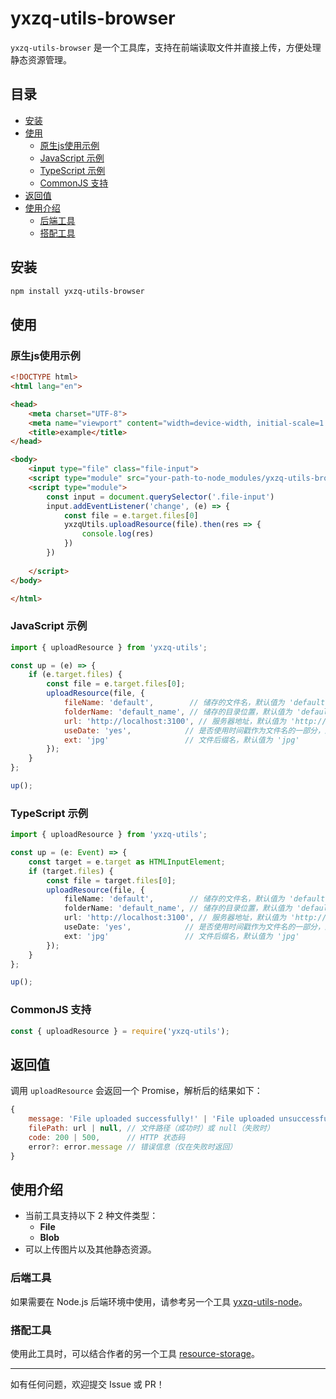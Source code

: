 # yxzq-utils-browser

`yxzq-utils-browser` 是一个工具库，支持在前端读取文件并直接上传，方便处理静态资源管理。

## 目录

- [安装](#安装)
- [使用](#使用)
  - [原生js使用示例](#原生js使用示例)
  - [JavaScript 示例](#javascript-示例)
  - [TypeScript 示例](#typescript-示例)
  - [CommonJS 支持](#commonjs-支持)
- [返回值](#返回值)
- [使用介绍](#使用介绍)
  - [后端工具](#后端工具)
  - [搭配工具](#搭配工具)

## 安装

```bash
npm install yxzq-utils-browser
```

## 使用

### 原生js使用示例

```html
<!DOCTYPE html>
<html lang="en">

<head>
    <meta charset="UTF-8">
    <meta name="viewport" content="width=device-width, initial-scale=1.0">
    <title>example</title>
</head>

<body>
    <input type="file" class="file-input">
    <script type="module" src="your-path-to-node_modules/yxzq-utils-browser/dist/dist-umd/index.js"></script>
    <script type="module">
        const input = document.querySelector('.file-input')
        input.addEventListener('change', (e) => {
            const file = e.target.files[0]
            yxzqUtils.uploadResource(file).then(res => {
                console.log(res)
            })
        })
        
    </script>
</body>

</html>
```
### JavaScript 示例

```javascript
import { uploadResource } from 'yxzq-utils';

const up = (e) => {
    if (e.target.files) {
        const file = e.target.files[0];
        uploadResource(file, {
            fileName: 'default',        // 储存的文件名，默认值为 'default'
            folderName: 'default_name', // 储存的目录位置，默认值为 'default_name'
            url: 'http://localhost:3100', // 服务器地址，默认值为 'http://localhost:3100'
            useDate: 'yes',            // 是否使用时间戳作为文件名的一部分，默认值为 'yes'
            ext: 'jpg'                 // 文件后缀名，默认值为 'jpg'
        });
    }
};

up();
```

### TypeScript 示例

```typescript
import { uploadResource } from 'yxzq-utils';

const up = (e: Event) => {
    const target = e.target as HTMLInputElement;
    if (target.files) {
        const file = target.files[0];
        uploadResource(file, {
            fileName: 'default',        // 储存的文件名，默认值为 'default'
            folderName: 'default_name', // 储存的目录位置，默认值为 'default_name'
            url: 'http://localhost:3100', // 服务器地址，默认值为 'http://localhost:3100'
            useDate: 'yes',            // 是否使用时间戳作为文件名的一部分，默认值为 'yes'
            ext: 'jpg'                 // 文件后缀名，默认值为 'jpg'
        });
    }
};

up();
```

### CommonJS 支持

```javascript
const { uploadResource } = require('yxzq-utils');
```

## 返回值

调用 `uploadResource` 会返回一个 Promise，解析后的结果如下：
```javascript
{
    message: 'File uploaded successfully!' | 'File uploaded unsuccessfully!' | 'File does not exist!',
    filePath: url | null, // 文件路径（成功时）或 null（失败时）
    code: 200 | 500,      // HTTP 状态码
    error?: error.message // 错误信息（仅在失败时返回）
}
```

## 使用介绍

- 当前工具支持以下 2 种文件类型：
  - **File**
  - **Blob**
- 可以上传图片以及其他静态资源。

### 后端工具

如果需要在 Node.js 后端环境中使用，请参考另一个工具 [yxzq-utils-node](https://www.npmjs.com/package/yxzq-utils-node)。

### 搭配工具

使用此工具时，可以结合作者的另一个工具 [resource-storage](https://github.com/SupremacySakura/resource-storage)。

---
如有任何问题，欢迎提交 Issue 或 PR！
